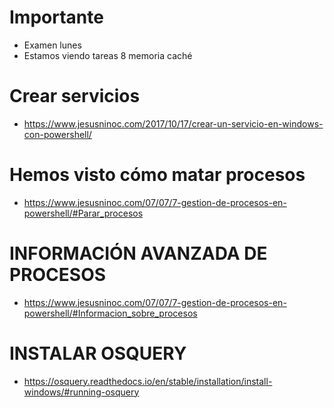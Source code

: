 # Importante
- Examen lunes
- Estamos viendo tareas 8 memoria caché

# Crear servicios
* https://www.jesusninoc.com/2017/10/17/crear-un-servicio-en-windows-con-powershell/

# Hemos visto cómo matar procesos
* https://www.jesusninoc.com/07/07/7-gestion-de-procesos-en-powershell/#Parar_procesos

# INFORMACIÓN AVANZADA DE PROCESOS
* https://www.jesusninoc.com/07/07/7-gestion-de-procesos-en-powershell/#Informacion_sobre_procesos

# INSTALAR OSQUERY
* https://osquery.readthedocs.io/en/stable/installation/install-windows/#running-osquery
